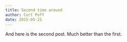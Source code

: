 ```yaml
---
title: Second time around
author: Curt Poff
date: 2015-05-21
---
```



And here is the second post. Much better than the first.
